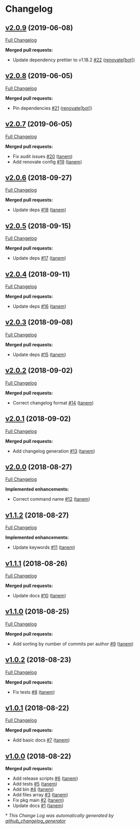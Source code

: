 # Changelog

## [v2.0.9](https://github.com/tanem/shelljs-plugin-authors/tree/v2.0.9) (2019-06-08)
[Full Changelog](https://github.com/tanem/shelljs-plugin-authors/compare/v2.0.8...v2.0.9)

**Merged pull requests:**

- Update dependency prettier to v1.18.2 [\#22](https://github.com/tanem/shelljs-plugin-authors/pull/22) ([renovate[bot]](https://github.com/apps/renovate))

## [v2.0.8](https://github.com/tanem/shelljs-plugin-authors/tree/v2.0.8) (2019-06-05)
[Full Changelog](https://github.com/tanem/shelljs-plugin-authors/compare/v2.0.7...v2.0.8)

**Merged pull requests:**

- Pin dependencies [\#21](https://github.com/tanem/shelljs-plugin-authors/pull/21) ([renovate[bot]](https://github.com/apps/renovate))

## [v2.0.7](https://github.com/tanem/shelljs-plugin-authors/tree/v2.0.7) (2019-06-05)
[Full Changelog](https://github.com/tanem/shelljs-plugin-authors/compare/v2.0.6...v2.0.7)

**Merged pull requests:**

- Fix audit issues [\#20](https://github.com/tanem/shelljs-plugin-authors/pull/20) ([tanem](https://github.com/tanem))
- Add renovate config [\#19](https://github.com/tanem/shelljs-plugin-authors/pull/19) ([tanem](https://github.com/tanem))

## [v2.0.6](https://github.com/tanem/shelljs-plugin-authors/tree/v2.0.6) (2018-09-27)
[Full Changelog](https://github.com/tanem/shelljs-plugin-authors/compare/v2.0.5...v2.0.6)

**Merged pull requests:**

- Update deps [\#18](https://github.com/tanem/shelljs-plugin-authors/pull/18) ([tanem](https://github.com/tanem))

## [v2.0.5](https://github.com/tanem/shelljs-plugin-authors/tree/v2.0.5) (2018-09-15)
[Full Changelog](https://github.com/tanem/shelljs-plugin-authors/compare/v2.0.4...v2.0.5)

**Merged pull requests:**

- Update deps [\#17](https://github.com/tanem/shelljs-plugin-authors/pull/17) ([tanem](https://github.com/tanem))

## [v2.0.4](https://github.com/tanem/shelljs-plugin-authors/tree/v2.0.4) (2018-09-11)
[Full Changelog](https://github.com/tanem/shelljs-plugin-authors/compare/v2.0.3...v2.0.4)

**Merged pull requests:**

- Update deps [\#16](https://github.com/tanem/shelljs-plugin-authors/pull/16) ([tanem](https://github.com/tanem))

## [v2.0.3](https://github.com/tanem/shelljs-plugin-authors/tree/v2.0.3) (2018-09-08)
[Full Changelog](https://github.com/tanem/shelljs-plugin-authors/compare/v2.0.2...v2.0.3)

**Merged pull requests:**

- Update deps [\#15](https://github.com/tanem/shelljs-plugin-authors/pull/15) ([tanem](https://github.com/tanem))

## [v2.0.2](https://github.com/tanem/shelljs-plugin-authors/tree/v2.0.2) (2018-09-02)
[Full Changelog](https://github.com/tanem/shelljs-plugin-authors/compare/v2.0.1...v2.0.2)

**Merged pull requests:**

- Correct changelog format [\#14](https://github.com/tanem/shelljs-plugin-authors/pull/14) ([tanem](https://github.com/tanem))

## [v2.0.1](https://github.com/tanem/shelljs-plugin-authors/tree/v2.0.1) (2018-09-02)
[Full Changelog](https://github.com/tanem/shelljs-plugin-authors/compare/v2.0.0...v2.0.1)

**Merged pull requests:**

- Add changelog generation [\#13](https://github.com/tanem/shelljs-plugin-authors/pull/13) ([tanem](https://github.com/tanem))

## [v2.0.0](https://github.com/tanem/shelljs-plugin-authors/tree/v2.0.0) (2018-08-27)
[Full Changelog](https://github.com/tanem/shelljs-plugin-authors/compare/v1.1.2...v2.0.0)

**Implemented enhancements:**

- Correct command name [\#12](https://github.com/tanem/shelljs-plugin-authors/pull/12) ([tanem](https://github.com/tanem))

## [v1.1.2](https://github.com/tanem/shelljs-plugin-authors/tree/v1.1.2) (2018-08-27)
[Full Changelog](https://github.com/tanem/shelljs-plugin-authors/compare/v1.1.1...v1.1.2)

**Implemented enhancements:**

- Update keywords [\#11](https://github.com/tanem/shelljs-plugin-authors/pull/11) ([tanem](https://github.com/tanem))

## [v1.1.1](https://github.com/tanem/shelljs-plugin-authors/tree/v1.1.1) (2018-08-26)
[Full Changelog](https://github.com/tanem/shelljs-plugin-authors/compare/v1.1.0...v1.1.1)

**Merged pull requests:**

- Update docs [\#10](https://github.com/tanem/shelljs-plugin-authors/pull/10) ([tanem](https://github.com/tanem))

## [v1.1.0](https://github.com/tanem/shelljs-plugin-authors/tree/v1.1.0) (2018-08-25)
[Full Changelog](https://github.com/tanem/shelljs-plugin-authors/compare/v1.0.2...v1.1.0)

**Merged pull requests:**

- Add sorting by number of commits per author [\#9](https://github.com/tanem/shelljs-plugin-authors/pull/9) ([tanem](https://github.com/tanem))

## [v1.0.2](https://github.com/tanem/shelljs-plugin-authors/tree/v1.0.2) (2018-08-23)
[Full Changelog](https://github.com/tanem/shelljs-plugin-authors/compare/v1.0.1...v1.0.2)

**Merged pull requests:**

- Fix tests [\#8](https://github.com/tanem/shelljs-plugin-authors/pull/8) ([tanem](https://github.com/tanem))

## [v1.0.1](https://github.com/tanem/shelljs-plugin-authors/tree/v1.0.1) (2018-08-22)
[Full Changelog](https://github.com/tanem/shelljs-plugin-authors/compare/v1.0.0...v1.0.1)

**Merged pull requests:**

- Add basic docs [\#7](https://github.com/tanem/shelljs-plugin-authors/pull/7) ([tanem](https://github.com/tanem))

## [v1.0.0](https://github.com/tanem/shelljs-plugin-authors/tree/v1.0.0) (2018-08-22)
**Merged pull requests:**

- Add release scripts [\#6](https://github.com/tanem/shelljs-plugin-authors/pull/6) ([tanem](https://github.com/tanem))
- Add tests [\#5](https://github.com/tanem/shelljs-plugin-authors/pull/5) ([tanem](https://github.com/tanem))
- Add bin [\#4](https://github.com/tanem/shelljs-plugin-authors/pull/4) ([tanem](https://github.com/tanem))
- Add files array [\#3](https://github.com/tanem/shelljs-plugin-authors/pull/3) ([tanem](https://github.com/tanem))
- Fix pkg main [\#2](https://github.com/tanem/shelljs-plugin-authors/pull/2) ([tanem](https://github.com/tanem))
- Update docs [\#1](https://github.com/tanem/shelljs-plugin-authors/pull/1) ([tanem](https://github.com/tanem))



\* *This Change Log was automatically generated by [github_changelog_generator](https://github.com/skywinder/Github-Changelog-Generator)*